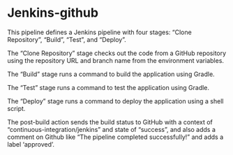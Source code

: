 # Jenkins-github

This pipeline defines a Jenkins pipeline with four stages: “Clone Repository”, “Build”, “Test”, and “Deploy”.

The “Clone Repository” stage checks out the code from a GitHub repository using the repository URL and branch name from the environment variables.

The “Build” stage runs a command to build the application using Gradle.

The “Test” stage runs a command to test the application using Gradle.

The “Deploy” stage runs a command to deploy the application using a shell script.

The post-build action sends the build status to GitHub with a context of “continuous-integration/jenkins” and state of “success”, and also adds a comment on Github like “The pipeline completed successfully!” and adds a label ‘approved’.
